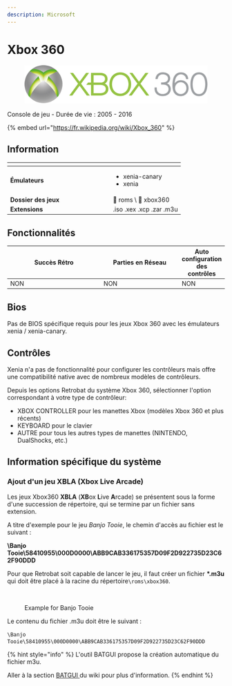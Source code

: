 ```yaml
---
description: Microsoft
---
```


# Xbox 360

<div align="left">

<figure><img src="https://raw.githubusercontent.com/fabricecaruso/es-theme-carbon/5149a33eed46b2af638b06119397d4023b75131f/art/logos/xbox360.svg" alt=""><figcaption></figcaption></figure>

</div>

Console de jeu - Durée de vie : 2005 - 2016

{% embed url="https://fr.wikipedia.org/wiki/Xbox_360" %}

## Information

<table data-header-hidden><thead><tr><th width="224"></th><th></th></tr></thead><tbody><tr><td><strong>Émulateurs</strong></td><td><ul><li>xenia-canary</li><li>xenia</li></ul></td></tr><tr><td><strong>Dossier des jeux</strong></td><td><span data-gb-custom-inline data-tag="emoji" data-code="1f4c2">📂</span> roms \ <span data-gb-custom-inline data-tag="emoji" data-code="1f4c2">📂</span> xbox360</td></tr><tr><td><strong>Extensions</strong></td><td>.iso .xex .xcp .zar .m3u</td></tr></tbody></table>

## Fonctionnalités

<table><thead><tr><th width="245">Succès Rétro</th><th width="200">Parties en Réseau</th><th>Auto configuration des contrôles</th></tr></thead><tbody><tr><td>NON</td><td>NON</td><td>NON</td></tr></tbody></table>

## Bios

Pas de BIOS spécifique requis pour les jeux Xbox 360 avec les émulateurs xenia / xenia-canary.

## Contrôles

Xenia n'a pas de fonctionnalité pour configurer les contrôleurs mais offre une compatibilité native avec de nombreux modèles de contrôleurs.

Depuis les options Retrobat du système Xbox 360, sélectionner l'option correspondant à votre type de contrôleur:

* XBOX CONTROLLER pour les manettes Xbox (modèles Xbox 360 et plus récents)
* KEYBOARD pour le clavier
* AUTRE pour tous les autres types de manettes (NINTENDO, DualShocks, etc.)

## Information spécifique du système

### Ajout d'un jeu XBLA (Xbox Live Arcade)

Les jeux Xbox360 **XBLA** (**XB**ox **L**ive **A**rcade) se présentent sous la forme d'une succession de répertoire, qui se termine par un fichier sans extension.

A titre d'exemple pour le jeu _Banjo Tooie_, le chemin d'accès au fichier est le suivant :

**\Banjo Tooie\58410955\000D0000\ABB9CAB336175357D09F2D922735D23C62F90DDD**

Pour que Retrobat soit capable de lancer le jeu, il faut créer un fichier **\*.m3u** qui doit être placé à la racine du répertoire`\roms\xbox360`.

<div align="left">

<figure><img src="https://i.imgur.com/tfzS8Rt.png" alt=""><figcaption><p>Example for Banjo Tooie</p></figcaption></figure>

</div>

Le contenu du fichier .m3u doit être le suivant :

```
\Banjo Tooie\58410955\000D0000\ABB9CAB336175357D09F2D922735D23C62F90DDD
```

{% hint style="info" %}
L'outil BATGUI propose la création automatique du fichier m3u.&#x20;

Aller à la section [BATGUI ](../../../../utilisation-avancee/batgui.md)du wiki pour plus d'information.
{% endhint %}
